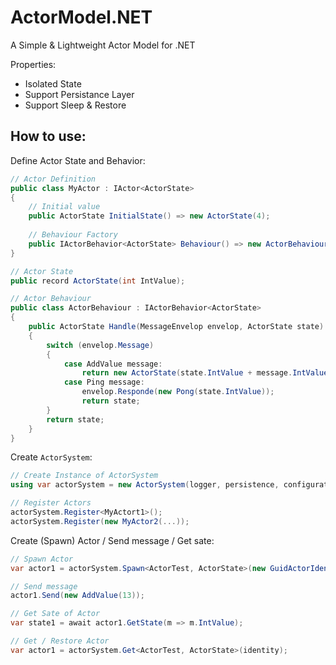 # ActorModel.NET
A Simple & Lightweight Actor Model for .NET

Properties:
- Isolated State
- Support Persistance Layer
- Support Sleep & Restore


## How to use:

Define Actor State and Behavior:
```C#
// Actor Definition
public class MyActor : IActor<ActorState>
{
    // Initial value
    public ActorState InitialState() => new ActorState(4);
    
    // Behaviour Factory
    public IActorBehavior<ActorState> Behaviour() => new ActorBehaviour();
}

// Actor State
public record ActorState(int IntValue);

// Actor Behaviour
public class ActorBehaviour : IActorBehavior<ActorState>
{
    public ActorState Handle(MessageEnvelop envelop, ActorState state)
    {
        switch (envelop.Message)
        {
            case AddValue message:
                return new ActorState(state.IntValue + message.IntValue);
            case Ping message:
                envelop.Responde(new Pong(state.IntValue));
                return state;
        }
        return state;
    }
}

```


Create ``ActorSystem``:
```C#
// Create Instance of ActorSystem
using var actorSystem = new ActorSystem(logger, persistence, configuration);

// Register Actors
actorSystem.Register<MyActort1>();
actorSystem.Register(new MyActor2(...));
```

Create (Spawn) Actor / Send message / Get sate:
```C#
// Spawn Actor
var actor1 = actorSystem.Spawn<ActorTest, ActorState>(new GuidActorIdentity(Guid.NewGuid()));

// Send message
actor1.Send(new AddValue(13));

// Get Sate of Actor
var state1 = await actor1.GetState(m => m.IntValue);

// Get / Restore Actor
var actor1 = actorSystem.Get<ActorTest, ActorState>(identity);
```